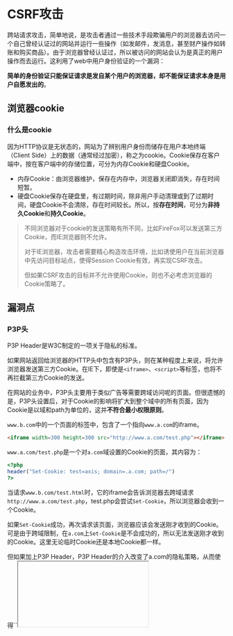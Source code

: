 # CSRF攻击

跨站请求攻击，简单地说，是攻击者通过一些技术手段欺骗用户的浏览器去访问一个自己曾经认证过的网站并运行一些操作（如发邮件，发消息，甚至财产操作如转账和购买商品）。由于浏览器曾经认证过，所以被访问的网站会认为是真正的用户操作而去运行。这利用了web中用户身份验证的一个漏洞：

**简单的身份验证只能保证请求是发自某个用户的浏览器，却不能保证请求本身是用户自愿发出的**。



## 浏览器cookie

### 什么是cookie

因为HTTP协议是无状态的，网站为了辨别用户身份而储存在用户本地终端（Client Side）上的数据（通常经过加密），称之为cookie。Cookie保存在客户端中，按在客户端中的存储位置，可分为内存Cookie和硬盘Cookie。

* 内存Cookie：由浏览器维护，保存在内存中，浏览器关闭即消失，存在时间短暂。
* 硬盘Cookie保存在硬盘里，有过期时间，除非用户手动清理或到了过期时间，硬盘Cookie不会清除，存在时间较长。所以，按**存在时间**，可分为**非持久Cookie**和**持久Cookie**。

> 不同浏览器对于cookie的发送策略有所不同，比如FireFox可以发送第三方Cookie，而IE浏览器则不允许。
>
> 对于IE浏览器，攻击者需要精心构造攻击环境，比如诱使用户在当前浏览器中先访问目标站点，使得Session Cookie有效，再实现CSRF攻击。
>
> 但如果CSRF攻击的目标并不允许使用Cookie，则也不必考虑浏览器的Cookie策略了。



## 漏洞点

### P3P头

P3P Header是W3C制定的一项关于隐私的标准。

如果网站返回给浏览器的HTTP头中包含有P3P头，则在某种程度上来说，将允许浏览器发送第三方Cookie。在IE下，即使是`<iframe>`、`<script>`等标签，也将不再拦截第三方Cookie的发送。

在网站的业务中，P3P头主要用于类似广告等需要跨域访问呢的页面。但很遗憾的是，P3P头设置后，对于Cookie的影响将扩大到整个域中的所有页面，因为Cookie是以域和path为单位的，这并**不符合最小权限原则**。

`www.b.com`中的一个页面的标签中，包含了一个指向`www.a.com`的iframe。

```html
<iframe width=300 height=300 src="http://www.a.com/test.php"></iframe>
```

`www.a.com/test.php`是一个对`a.com`域设置的Cookie的页面，其内容为：

```php
<?php
header("Set-Cookie: test=axis; domain=.a.com; path=/")
?>
```

当请求`www.b.com/test.html`时，它的iframe会告诉浏览器去跨域请求`http://www.a.com/test.php`，test.php会尝试`Set-Cookie`，所以浏览器会收到一个Cookie。

如果`Set-Cookie`成功，再次请求该页面，浏览器应该会发送刚才收到的Cookie。可是由于跨域限制，在`a.com`上`Set-Cookie`是不会成功的，所以无法发送刚才收到的Cookie。这里无论临时Cookie还是本地Cookie都一样。

但如果加上P3P Header，P3P Header的介入改变了a.com的隐私策略，从而使得``<iframe>`、`<script>`等标签在IE中不再拦截第三方Cookie的发送。因此，上面的第二次请求就可以成功发出之前收到的Cookie。

很多时候，如果测试CSRF时发现`<iframe>`等标签在IE中居然能发送Cookie，而又找不到原因，那么很可能就是因为P3P Header在作怪。

### GET、POST

POST和GET一样，都可以产生CSRF攻击。

一些重要操作并未严格区分GET、POST请求。攻击者可以使用GET来请求表单的提交地址。比如在PHP中，如果使用的是`$_REQUEST`，而非`_POST`获取变量，则会存在这个问题。

如果服务器端已经区分了GET与POST，也有若干种方式来构造出一个POST请求。最简单的办法就是在一个页面中构造好一个form表单，然后使用JavaScript自动提交这个表单。

```html
<form action="http://www.a.com/register" id="register" method="post">
    <input type=text, name="username" value="" />
    <input type=text, name="password" value="" />
    <input type=submit, name="submit" value="submit" />
</form>
<script>
var f = document.getElementById("register");
f.input[0].value="test";
f.input[0].value="passwd";
</script>
```

攻击者甚至可以将这个页面隐藏在一个不可见的iframe窗口中，那么整个自动提交表单的过程，对于用户来说也是不可见的。

### Flash CSRF

Flash也有多种方式能够发起网络请求，包括POST。



## 危害

* 盗用用户身份
    * 转移受害者资产
    * 利用受害者身份发送消息欺骗其他用户
    * 获取受害者能访问的相关资源
* 自动进行某些操作，可以参考曾经发生过的[百度CSRF蠕虫攻击事件](https://blog.csdn.net/weixin_34409741/article/details/85166567)。



## 防御

==**安全防御的体系应该是相辅相成，缺一不可的。**==

### 使用验证码

验证码被认为是对抗CSRF攻击最简洁有效的防御方法。

因为CSRF攻击的过程，往往是在用户不知情的情况下构造了网络请求。而验证码，则强制用户必须与应用进行交互，才能完成最终请求。因此，在通常情况下，验证码能够很好的遏制CSRF攻击。

> 你将访问xxx网站，请输入验证码以验证本次操作，如不是你本人操作，无需理会。

### 使用Token

使用Token是业内防御CSRF攻击统一的做法。

CSRF为什么能够攻击成功？其本质原因是**重要操作的所有参数都是可以被攻击者猜到的**。攻击者只有预测出URL的所有参数与参数值， 才能成功的构造一个伪造的请求。反之，则不会成功。

出于这个原因，可以想到一个解决方案：把参数加密，或者使用一些随机数。从而让攻击者无法猜测到参数值。这是”**不可预测性原则**“的一种应用。但是把参数进行加密难以读懂，加随机数导致用户可能无法收藏URL（每次随机数都不一样），最后，普通的参数如果也被加密，将增加后端处理的工作量。因此，Token就出现了。

Token需要足够随机，必须使用足够安全的随机数生成算法，或者采用真随机数生成器（物理随机），比如CPU温度、硬盘的当前容量等。在实际应用中，Token可以放在用户的Session中，或者浏览器的Cookie中。

由于Token的存在，攻击者无法再构造出一个完整的URL实施CSRF攻击。

Token需要同时放在表单和Session中。在提交请求时，服务器只需验证表单中的Token，与用户Session（或Cookie）中的Token是否一致，如果一致，则认为是合法请求。

**Token使用原则**

这个Token的目的不是为了防止重复提交，所以为了使用方便，可以允许在同一个用户的有效生命周期内，在Token被消耗掉前（未过期，未被使用）都能使用该Token。但是如果用户已经提交过表单，那么就应该重新生一个新的Token（防止被窃取之后进行复用）。

如果Token是保存在Cookie中，而不是服务器端的Session中，则会带来一个新的问题。如果用户打开了多个相同的页面同时操作，那么按照上面的逻辑，就会出现需要重新生成的问题。在这种情况下，可以考虑生成多个有效的Token。

最后，使用Token应该注意Token的保密性，如果Token出现在URL中，则可能会通过Referer的方式泄露。尽量把Token放在表单中，通过Post请求，以form表单或（AJAX方式）提交，可以有效避免Token泄露的问题。

Token仅仅用于对抗CSRF攻击，如果网站存在其他漏洞，比如XSS漏洞，Token依然会被攻击者利用，比如攻击者获取到该Token请求页面之后，获取页面内容的Token，再构造一个合法的请求，该过程被称为XSRF攻击。

### Refer Check

> 该方法可以通过抓包来绕过

Refer Check在互联网中最常见的应用就是“防止图片盗链”，

> 在我们的服务器对抗压力的时候，他人的网站引用你的图片，进而会消耗你网络带宽资源的一种行为。
>
> **防盗链原理**
>
> http 协议中，如果从一个网页跳到另一个网页，http 头字段里面会带个 Referer。图片服务器通过检测 Referer 是否来自规定域名，来进行防盗链。

比如，一个“论坛发帖”的操作，正常情况下，需要先登录到用户后台，或者访问有发帖功能的页面。在提交表单时，Referer的值必然是发帖表单所在的页面。如果Referer的值不是这个页面，甚至不是发帖网站的域，则极有可能是CSRF攻击。

即使我们能够通过检查Referer是否合法来判断用户是否被CSRF攻击，也仅仅是满足了防御的充分条件。Referer Check的缺陷在于，服务器并非什么时候都能取到Referer。很多用户出于隐私保护的考虑，限制了Referer的发送。在某些情况下，浏览器也不会发送Referer，比如从HTTPS跳转到HTTP，处于安全考虑， 浏览器也不会发送Referer。



## 演示

![](https://borinboy.oss-cn-shanghai.aliyuncs.com/huan20210823222326.png)

登录之后，打开burpsuite并抓包，点击修改密码查看抓包的内容。

![](https://borinboy.oss-cn-shanghai.aliyuncs.com/huan20210823225636.png)

然后使用burpsuite来构造PoC，emmm，需要专业版才能使用`构造CSRF PoC`的功能。

![](https://borinboy.oss-cn-shanghai.aliyuncs.com/huan20210823224231.png)

那就通过其他方式手动生成PoC吧。

```html
<html>
  <!-- CSRF PoC - generated by Burp Suite Professional -->
  <body>
  <script>history.pushState('', '', '/')</script>
    <form action="http://www.webtester.com/csrf/csrf01.php?c=update" method="POST">
      <input type="hidden" name="password" value="a123456" />
      <input type="submit" value="Submit request" />
    </form>
  </body>
</html>
```

将上面的内容保存成`.html`文件，然后通过浏览器打开，查看页面只有一个`Submit request`按钮。

![](https://borinboy.oss-cn-shanghai.aliyuncs.com/huan20210823230424.png)

点击按钮再查看结果，发现提示修改成功。

![](https://borinboy.oss-cn-shanghai.aliyuncs.com/huan20210823230752.png)

为什么该HTML文件就能执行成功呢？我们一条一条的查看它的代码

```
  <script>history.pushState('', '', '/')</script>
```

> h5中提供了不修改页面内容只修改地址栏的api，pushState(添加浏览历史)
>
> pushState方法接受三个参数，依次为：
>
> state：一个与指定网址相关的状态对象，popstate事件触发时，该对象会传入回调函数。如果不需要这个对象，此处可以填null。可用它来传一些数据
>
> title：新页面的标题，但是所有浏览器目前都忽略这个值，因此这里可以填null。
>
> url：新的网址，必须与当前页面处在同一个域。浏览器的地址栏将显示这个网址。

再接着看`form`表单，这里就是往目标网站发送表单数据。

```
    <form action="http://www.webtester.com/csrf/csrf01.php?c=update" method="POST">
```

继续看下面的代码，是一个`input`标签，最关键的地方在于，这里定义了`type=hidden`，也就是说这个`input`输入框对于用户来说是隐藏的，看不见的，当用户点击提交之后，就会在不知情的情况下修改密码。

```
      <input type="hidden" name="password" value="a123456" />
```


